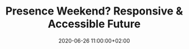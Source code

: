 ---
layout: post
title:  "Presence Weekend? Responsive & Accessible Future"
date:   2020-06-26 11:00:00+02:00
eh: 3
video_inline: 
slidescom: https://talks.yatil.net/ju1Mza/accessibility-multi-screen-design-responsive-accessible-future
test_link: 
---